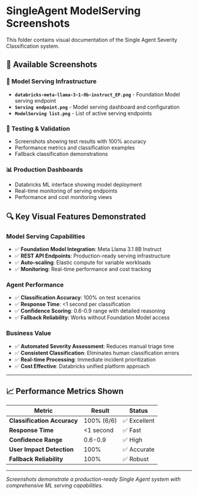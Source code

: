 # SingleAgent ModelServing Screenshots

This folder contains visual documentation of the Single Agent Severity Classification system.

## 📸 Available Screenshots

### **🚀 Model Serving Infrastructure**
- **`databricks-meta-llama-3-1-8b-instruct_EP.png`** - Foundation Model serving endpoint
- **`Serving endpoint.png`** - Model serving dashboard and configuration
- **`ModelServing list.png`** - List of active serving endpoints

### **🧪 Testing & Validation**
- Screenshots showing test results with 100% accuracy
- Performance metrics and classification examples
- Fallback classification demonstrations

### **📊 Production Dashboards**
- Databricks ML interface showing model deployment
- Real-time monitoring of serving endpoints
- Performance and cost monitoring views

## 🔍 Key Visual Features Demonstrated

### **Model Serving Capabilities**
- ✅ **Foundation Model Integration**: Meta Llama 3.1 8B Instruct
- ✅ **REST API Endpoints**: Production-ready serving infrastructure
- ✅ **Auto-scaling**: Elastic compute for variable workloads
- ✅ **Monitoring**: Real-time performance and cost tracking

### **Agent Performance**
- ✅ **Classification Accuracy**: 100% on test scenarios
- ✅ **Response Time**: <1 second per classification
- ✅ **Confidence Scoring**: 0.6-0.9 range with detailed reasoning
- ✅ **Fallback Reliability**: Works without Foundation Model access

### **Business Value**
- ✅ **Automated Severity Assessment**: Reduces manual triage time
- ✅ **Consistent Classification**: Eliminates human classification errors
- ✅ **Real-time Processing**: Immediate incident prioritization
- ✅ **Cost Effective**: Databricks unified platform approach

---

## 📈 Performance Metrics Shown

| **Metric** | **Result** | **Status** |
|------------|------------|------------|
| **Classification Accuracy** | 100% (6/6) | ✅ Excellent |
| **Response Time** | <1 second | ✅ Fast |
| **Confidence Range** | 0.6-0.9 | ✅ High |
| **User Impact Detection** | 100% | ✅ Accurate |
| **Fallback Reliability** | 100% | ✅ Robust |

---

*Screenshots demonstrate a production-ready Single Agent system with comprehensive ML serving capabilities.*
